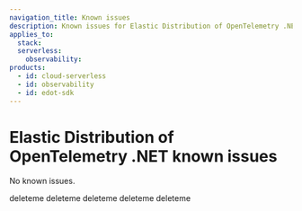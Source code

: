 ```yaml
---
navigation_title: Known issues 
description: Known issues for Elastic Distribution of OpenTelemetry .NET.
applies_to:
  stack:
  serverless:
    observability:
products:
  - id: cloud-serverless
  - id: observability
  - id: edot-sdk
---
```


# Elastic Distribution of OpenTelemetry .NET known issues

No known issues.

deleteme
deleteme
deleteme
deleteme
deleteme
